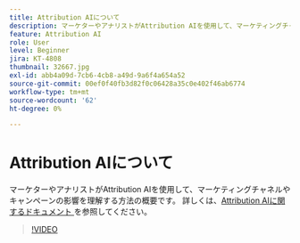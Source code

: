 ```yaml
---
title: Attribution AIについて
description: マーケターやアナリストがAttribution AIを使用して、マーケティングチャネルやキャンペーンの影響を理解する方法の概要です。
feature: Attribution AI
role: User
level: Beginner
jira: KT-4808
thumbnail: 32667.jpg
exl-id: abb4a09d-7cb6-4cb8-a49d-9a6f4a654a52
source-git-commit: 00ef0f40fb3d82f0c06428a35c0e402f46ab6774
workflow-type: tm+mt
source-wordcount: '62'
ht-degree: 0%

---
```


# Attribution AIについて

マーケターやアナリストがAttribution AIを使用して、マーケティングチャネルやキャンペーンの影響を理解する方法の概要です。 詳しくは、[Attribution AIに関するドキュメント ](https://experienceleague.adobe.com/docs/experience-platform/intelligent-services/attribution-ai/overview.html) を参照してください。

>[!VIDEO](https://video.tv.adobe.com/v/32667?learn=on)
